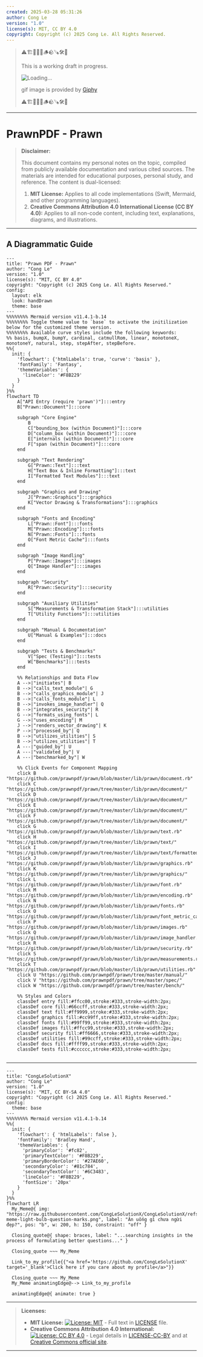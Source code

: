 ```yaml
---
created: 2025-03-28 05:31:26
author: Cong Le
version: "1.0"
license(s): MIT, CC BY 4.0
copyright: Copyright (c) 2025 Cong Le. All Rights Reserved.
---
```



> ⚠️🏗️🚧🦺🧱🪵🪨🪚🛠️👷
> 
> This is a working draft in progress.
> 
> ![Loading...](https://media4.giphy.com/media/v1.Y2lkPTc5MGI3NjExNGd5OGhsOWJwcTNxeTk1ejg1OG56enphZDNrZzA5M292NHA0bW10MSZlcD12MV9pbnRlcm5hbF9naWZfYnlfaWQmY3Q9Zw/ChsE7xtZh3TFu/giphy.gif)
> 
> gif image is provided by [Giphy](https://giphy.com)
> 
> ⚠️🏗️🚧🦺🧱🪵🪨🪚🛠️👷

----


# PrawnPDF - Prawn
> **Disclaimer:**
>
> This document contains my personal notes on the topic,
> compiled from publicly available documentation and various cited sources.
> The materials are intended for educational purposes, personal study, and reference.
> The content is dual-licensed:
> 1. **MIT License:** Applies to all code implementations (Swift, Mermaid, and other programming languages).
> 2. **Creative Commons Attribution 4.0 International License (CC BY 4.0):** Applies to all non-code content, including text, explanations, diagrams, and illustrations.
---


## A Diagrammatic Guide 

```mermaid
---
title: "Prawn PDF - Prawn"
author: "Cong Le"
version: "1.0"
license(s): "MIT, CC BY 4.0"
copyright: "Copyright (c) 2025 Cong Le. All Rights Reserved."
config:
  layout: elk
  look: handDrawn
  theme: base
---
%%%%%%%% Mermaid version v11.4.1-b.14
%%%%%%%% Toggle theme value to `base` to activate the initilization below for the customized theme version.
%%%%%%%% Available curve styles include the following keywords:
%% basis, bumpX, bumpY, cardinal, catmullRom, linear, monotoneX, monotoneY, natural, step, stepAfter, stepBefore.
%%{
  init: {
    'flowchart': {'htmlLabels': true, 'curve': 'basis' },
    'fontFamily': 'Fantasy',
    'themeVariables': {
      'lineColor': '#F8B229'
    }
  }
}%%
flowchart TD
    A["API Entry (require 'prawn')"]:::entry
    B["Prawn::Document"]:::core

    subgraph "Core Engine"
        B
        C["bounding_box (within Document)"]:::core
        D["column_box (within Document)"]:::core
        E["internals (within Document)"]:::core
        F["span (within Document)"]:::core
    end

    subgraph "Text Rendering"
        G["Prawn::Text"]:::text
        H["Text Box & Inline Formatting"]:::text
        I["Formatted Text Modules"]:::text
    end

    subgraph "Graphics and Drawing"
        J["Prawn::Graphics"]:::graphics
        K["Vector Drawing & Transformations"]:::graphics
    end

    subgraph "Fonts and Encoding"
        L["Prawn::Font"]:::fonts
        M["Prawn::Encoding"]:::fonts
        N["Prawn::Fonts"]:::fonts
        O["Font Metric Cache"]:::fonts
    end

    subgraph "Image Handling"
        P["Prawn::Images"]:::images
        Q["Image Handler"]:::images
    end

    subgraph "Security"
        R["Prawn::Security"]:::security
    end

    subgraph "Auxiliary Utilities"
        S["Measurements & Transformation Stack"]:::utilities
        T["Utility Functions"]:::utilities
    end

    subgraph "Manual & Documentation"
        U["Manual & Examples"]:::docs
    end

    subgraph "Tests & Benchmarks"
        V["Spec (Testing)"]:::tests
        W["Benchmarks"]:::tests
    end

    %% Relationships and Data Flow
    A -->|"initiates"| B
    B -->|"calls_text_module"| G
    B -->|"calls_graphics_module"| J
    B -->|"calls_fonts_module"| L
    B -->|"invokes_image_handler"| Q
    B -->|"integrates_security"| R
    G -->|"formats_using_fonts"| L
    G -->|"uses_encoding"| M
    J -->|"renders_vector_drawing"| K
    P -->|"processed_by"| Q
    B -->|"utilizes_utilities"| S
    B -->|"utilizes_utilities"| T
    A ---|"guided_by"| U
    A ---|"validated_by"| V
    A ---|"benchmarked_by"| W

    %% Click Events for Component Mapping
    click B "https://github.com/prawnpdf/prawn/blob/master/lib/prawn/document.rb"
    click C "https://github.com/prawnpdf/prawn/tree/master/lib/prawn/document/"
    click D "https://github.com/prawnpdf/prawn/tree/master/lib/prawn/document/"
    click E "https://github.com/prawnpdf/prawn/tree/master/lib/prawn/document/"
    click F "https://github.com/prawnpdf/prawn/tree/master/lib/prawn/document/"
    click G "https://github.com/prawnpdf/prawn/blob/master/lib/prawn/text.rb"
    click H "https://github.com/prawnpdf/prawn/tree/master/lib/prawn/text/"
    click I "https://github.com/prawnpdf/prawn/tree/master/lib/prawn/text/formatted/"
    click J "https://github.com/prawnpdf/prawn/blob/master/lib/prawn/graphics.rb"
    click K "https://github.com/prawnpdf/prawn/tree/master/lib/prawn/graphics/"
    click L "https://github.com/prawnpdf/prawn/blob/master/lib/prawn/font.rb"
    click M "https://github.com/prawnpdf/prawn/blob/master/lib/prawn/encoding.rb"
    click N "https://github.com/prawnpdf/prawn/blob/master/lib/prawn/fonts.rb"
    click O "https://github.com/prawnpdf/prawn/blob/master/lib/prawn/font_metric_cache.rb"
    click P "https://github.com/prawnpdf/prawn/blob/master/lib/prawn/images.rb"
    click Q "https://github.com/prawnpdf/prawn/blob/master/lib/prawn/image_handler.rb"
    click R "https://github.com/prawnpdf/prawn/blob/master/lib/prawn/security.rb"
    click S "https://github.com/prawnpdf/prawn/blob/master/lib/prawn/measurements.rb"
    click T "https://github.com/prawnpdf/prawn/blob/master/lib/prawn/utilities.rb"
    click U "https://github.com/prawnpdf/prawn/tree/master/manual/"
    click V "https://github.com/prawnpdf/prawn/tree/master/spec/"
    click W "https://github.com/prawnpdf/prawn/tree/master/bench/"

    %% Styles and Colors
    classDef entry fill:#ffcc00,stroke:#333,stroke-width:2px;
    classDef core fill:#66ccff,stroke:#333,stroke-width:2px;
    classDef text fill:#ff9999,stroke:#333,stroke-width:2px;
    classDef graphics fill:#cc99ff,stroke:#333,stroke-width:2px;
    classDef fonts fill:#99ff99,stroke:#333,stroke-width:2px;
    classDef images fill:#ffcc99,stroke:#333,stroke-width:2px;
    classDef security fill:#ff6666,stroke:#333,stroke-width:2px;
    classDef utilities fill:#99ccff,stroke:#333,stroke-width:2px;
    classDef docs fill:#ffff99,stroke:#333,stroke-width:2px;
    classDef tests fill:#cccccc,stroke:#333,stroke-width:2px;
    

```




---

<!-- 
```mermaid
%% Current Mermaid version
info
```  -->


```mermaid
---
title: "CongLeSolutionX"
author: "Cong Le"
version: "1.0"
license(s): "MIT, CC BY-SA 4.0"
copyright: "Copyright (c) 2025 Cong Le. All Rights Reserved."
config:
  theme: base
---
%%%%%%%% Mermaid version v11.4.1-b.14
%%{
  init: {
    'flowchart': { 'htmlLabels': false },
    'fontFamily': 'Bradley Hand',
    'themeVariables': {
      'primaryColor': '#fc82',
      'primaryTextColor': '#F8B229',
      'primaryBorderColor': '#27AE60',
      'secondaryColor': '#81c784',
      'secondaryTextColor': '#6C3483',
      'lineColor': '#F8B229',
      'fontSize': '20px'
    }
  }
}%%
flowchart LR
  My_Meme@{ img: "https://raw.githubusercontent.com/CongLeSolutionX/CongLeSolutionX/refs/heads/main/assets/images/My-meme-light-bulb-question-marks.png", label: "Ăn uống gì chưa ngừi đẹp?", pos: "b", w: 200, h: 150, constraint: "off" }

  Closing_quote@{ shape: braces, label: "...searching insights in the process of formulating better questions..." }

  Closing_quote ~~~ My_Meme
    
  Link_to_my_profile{{"<a href='https://github.com/CongLeSolutionX' target='_blank'>Click here if you care about my profile</a>"}}

  Closing_quote ~~~ My_Meme
  My_Meme animatingEdge@--> Link_to_my_profile
  
  animatingEdge@{ animate: true }

```

---
> **Licenses:**
>
> - **MIT License:**  [![License: MIT](https://img.shields.io/badge/License-MIT-yellow.svg)](LICENSE) - Full text in [LICENSE](LICENSE) file.
> - **Creative Commons Attribution 4.0 International:** [![License: CC BY 4.0](https://licensebuttons.net/l/by/4.0/88x31.png)](LICENSE-CC-BY) - Legal details in [LICENSE-CC-BY](LICENSE-CC-BY) and at [Creative Commons official site](http://creativecommons.org/licenses/by/4.0/).
> 
---
